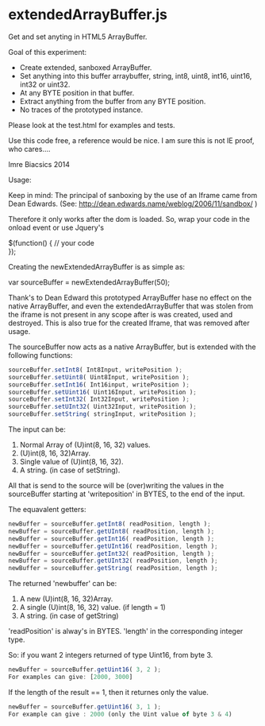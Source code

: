 extendedArrayBuffer.js
======================

Get and set anyting in HTML5 ArrayBuffer.

Goal of this experiment:

- Create extended, sanboxed ArrayBuffer.
- Set anything into this buffer arraybuffer, string, int8, uint8, int16, uint16, int32 or uint32.
- At any BYTE position in that buffer.
- Extract anything from the buffer from any BYTE position.
- No traces of the prototyped instance.

Please look at the test.html for examples and tests.

Use this code free, a reference would be nice. I am sure this is not IE proof, who cares....

Imre Biacsics 2014

Usage:

Keep in mind: The principal of sanboxing by the use of an Iframe came from Dean Edwards. (See: http://dean.edwards.name/weblog/2006/11/sandbox/ )

Therefore it only works after the dom is loaded. So, wrap your code in the onload event or use Jquery's 

$(function() 
    { 
    // your code  
    });

Creating the newExtendedArrayBuffer is as simple as:

var sourceBuffer = newExtendedArrayBuffer(50); 

Thank's to Dean Edward this prototyped ArrayBuffer hase no effect on the native ArrayBuffer, and even the extendedArrayBuffer that was stolen from the iframe is not present in any scope after is was created, used and destroyed. This is also true for the created Iframe, that was removed after usage.

The sourceBuffer now acts as a native ArrayBuffer, but is extended with the following functions:

```javascript
sourceBuffer.setInt8( Int8Input, writePosition );
sourceBuffer.setUint8( Uint8Input, writePosition );
sourceBuffer.setInt16( Int16input, writePosition );
sourceBuffer.setUint16( Uint16Input, writePosition );
sourceBuffer.setInt32( Int32Input, writePosition );
sourceBuffer.setUInt32( Uint32Input, writePosition );
sourceBuffer.setString( stringInput, writePosition );
```

The input can be: 

1. Normal Array of (U)int(8, 16, 32) values.
2. (U)int(8, 16, 32)Array.
3. Single value of (U)int(8, 16, 32).
4. A string. (in case of setString).

All that is send to the source will be (over)writing the values in the sourceBuffer starting at 'writeposition' in BYTES, to the end of the input. 

The equavalent getters:

```javascript
newBuffer = sourceBuffer.getInt8( readPosition, length );
newBuffer = sourceBuffer.getUInt8( readPosition, length );
newBuffer = sourceBuffer.getInt16( readPosition, length );
newBuffer = sourceBuffer.getUInt16( readPosition, length );
newBuffer = sourceBuffer.getInt32( readPosition, length );
newBuffer = sourceBuffer.getUInt32( readPosition, length );
newBuffer = sourceBuffer.getString( readPosition, length );
```

The returned 'newbuffer' can be:

1. A new (U)int(8, 16, 32)Array.
2. A single (U)int(8, 16, 32) value. (if length = 1)
3. A string. (in case of getString)

'readPosition' is alway's in BYTES.
'length' in the corresponding integer type.

So: if you want 2 integers returned of type Uint16, from byte 3.

```javascript
newBuffer = sourceBuffer.getUint16( 3, 2 );
For examples can give: [2000, 3000]
```

If the length of the result == 1, then it returnes only the value.

```javascript
newBuffer = sourceBuffer.getUint16( 3, 1 );
For example can give : 2000 (only the Uint value of byte 3 & 4) 
```
